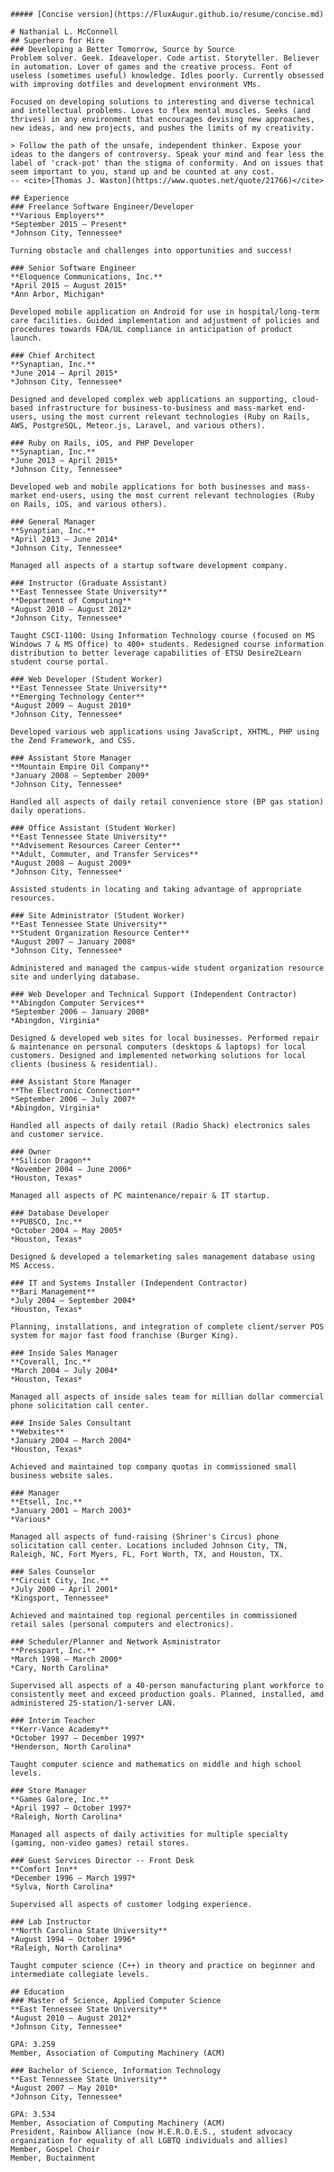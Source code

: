 	##### [Concise version](https://FluxAugur.github.io/resume/concise.md)
	
	# Nathanial L. McConnell
	## Superhero for Hire
	### Developing a Better Tomorrow, Source by Source
	Problem solver. Geek. Ideaveloper. Code artist. Storyteller. Believer in automation. Lover of games and the creative process. Font of useless (sometimes useful) knowledge. Idles poorly. Currently obsessed with improving dotfiles and development environment VMs.
	
	Focused on developing solutions to interesting and diverse technical and intellectual problems. Loves to flex mental muscles. Seeks (and thrives) in any environment that encourages devising new approaches, new ideas, and new projects, and pushes the limits of my creativity.
	
	> Follow the path of the unsafe, independent thinker. Expose your ideas to the dangers of controversy. Speak your mind and fear less the label of 'crack-pot'​ than the stigma of conformity. And on issues that seem important to you, stand up and be counted at any cost.  
	-- <cite>[Thomas J. Waston](https://www.quotes.net/quote/21766)</cite>
	
	## Experience
	### Freelance Software Engineer/Developer
	**Various Employers** 	
	*September 2015 – Present* 	
	*Johnson City, Tennessee*
	
	Turning obstacle and challenges into opportunities and success!
	
	### Senior Software Engineer
	**Eloquence Communications, Inc.** 	
	*April 2015 – August 2015* 	
	*Ann Arbor, Michigan*
	
	Developed mobile application on Android for use in hospital/long-term care facilities. Guided implementation and adjustment of policies and procedures towards FDA/UL compliance in anticipation of product launch.
	
	### Chief Architect
	**Synaptian, Inc.** 	
	*June 2014 – April 2015* 	
	*Johnson City, Tennessee*
	
	Designed and developed complex web applications an supporting, cloud-based infrastructure for business-to-business and mass-market end-users, using the most current relevant technologies (Ruby on Rails, AWS, PostgreSQL, Meteor.js, Laravel, and various others).
	
	### Ruby on Rails, iOS, and PHP Developer
	**Synaptian, Inc.** 	
	*June 2013 – April 2015* 	
	*Johnson City, Tennessee*
	
	Developed web and mobile applications for both businesses and mass-market end-users, using the most current relevant technologies (Ruby on Rails, iOS, and various others).
	
	### General Manager
	**Synaptian, Inc.** 	
	*April 2013 – June 2014* 	
	*Johnson City, Tennessee*
	
	Managed all aspects of a startup software development company.
	
	### Instructor (Graduate Assistant)
	**East Tennessee State University** 	
	**Department of Computing** 	
	*August 2010 – August 2012* 	
	*Johnson City, Tennessee*
	
	Taught CSCI-1100: Using Information Technology course (focused on MS Windows 7 & MS Office) to 400+ students. Redesigned course information distribution to better leverage capabilities of ETSU Desire2Learn student course portal.
	
	### Web Developer (Student Worker)
	**East Tennessee State University** 	
	**Emerging Technology Center** 	
	*August 2009 – August 2010* 	
	*Johnson City, Tennessee*
	
	Developed various web applications using JavaScript, XHTML, PHP using the Zend Framework, and CSS.
	
	### Assistant Store Manager
	**Mountain Empire Oil Company** 	
	*January 2008 – September 2009* 	
	*Johnson City, Tennessee*
	
	Handled all aspects of daily retail convenience store (BP gas station) daily operations.
	
	### Office Assistant (Student Worker)
	**East Tennessee State University** 	
	**Advisement Resources Career Center** 	
	**Adult, Commuter, and Transfer Services** 	
	*August 2008 – August 2009* 	
	*Johnson City, Tennessee*
	
	Assisted students in locating and taking advantage of appropriate resources.
	
	### Site Administrator (Student Worker)
	**East Tennessee State University** 	
	**Student Organization Resource Center** 	
	*August 2007 – January 2008* 	
	*Johnson City, Tennessee*
	
	Administered and managed the campus-wide student organization resource site and underlying database. 
	
	### Web Developer and Technical Support (Independent Contractor)
	**Abingdon Computer Services** 	
	*September 2006 – January 2008* 	
	*Abingdon, Virginia*
	
	Designed & developed web sites for local businesses. Performed repair & maintenance on personal computers (desktops & laptops) for local customers. Designed and implemented networking solutions for local clients (business & residential).
	
	### Assistant Store Manager
	**The Electronic Connection** 	
	*September 2006 – July 2007* 	
	*Abingdon, Virginia*
	
	Handled all aspects of daily retail (Radio Shack) electronics sales and customer service.
	
	### Owner
	**Silicon Dragon** 	
	*November 2004 – June 2006* 	
	*Houston, Texas*
	
	Managed all aspects of PC maintenance/repair & IT startup.
	
	### Database Developer
	**PUBSCO, Inc.** 	
	*October 2004 – May 2005* 	
	*Houston, Texas*
	
	Designed & developed a telemarketing sales management database using MS Access.
	
	### IT and Systems Installer (Independent Contractor)
	**Bari Management** 	
	*July 2004 – September 2004* 	
	*Houston, Texas*
	
	Planning, installations, and integration of complete client/server POS system for major fast food franchise (Burger King).
	
	### Inside Sales Manager
	**Coverall, Inc.** 	
	*March 2004 – July 2004* 	
	*Houston, Texas*
	
	Managed all aspects of inside sales team for millian dollar commercial phone solicitation call center.
	
	### Inside Sales Consultant
	**Webxites** 	
	*January 2004 – March 2004* 	
	*Houston, Texas*
	
	Achieved and maintained top company quotas in commissioned small business website sales.
	
	### Manager
	**Etsell, Inc.** 	
	*January 2001 – March 2003* 	
	*Various*
	
	Managed all aspects of fund-raising (Shriner's Circus) phone solicitation call center. Locations included Johnson City, TN, Raleigh, NC, Fort Myers, FL, Fort Worth, TX, and Houston, TX.
	
	### Sales Counselor
	**Circuit City, Inc.** 	
	*July 2000 – April 2001* 	
	*Kingsport, Tennessee*
	
	Achieved and maintained top regional percentiles in commissioned retail sales (personal computers and electronics).
	
	### Scheduler/Planner and Network Asministrator
	**Presspart, Inc.** 	
	*March 1998 – March 2000* 	
	*Cary, North Carolina*
	
	Supervised all aspects of a 40-person manufacturing plant workforce to consistently meet and exceed production goals. Planned, installed, amd administered 25-station/1-server LAN.
	
	### Interim Teacher
	**Kerr-Vance Academy** 	
	*October 1997 – December 1997* 	
	*Henderson, North Carolina*
	
	Taught computer science and mathematics on middle and high school levels.
	
	### Store Manager
	**Games Galore, Inc.** 	
	*April 1997 – October 1997* 	
	*Raleigh, North Carolina*
	
	Managed all aspects of daily activities for multiple specialty (gaming, non-video games) retail stores.
	
	### Guest Services Director -- Front Desk
	**Comfort Inn** 	
	*December 1996 – March 1997* 	
	*Sylva, North Carolina*
	
	Supervised all aspects of customer lodging experience.
	
	### Lab Instructor
	**North Carolina State University** 	
	*August 1994 – October 1996* 	
	*Raleigh, North Carolina*
	
	Taught computer science (C++) in theory and practice on beginner and intermediate collegiate levels.
	
	## Education
	### Master of Science, Applied Computer Science
	**East Tennessee State University** 	
	*August 2010 – August 2012* 	
	*Johnson City, Tennessee*
	
	GPA: 3.259 	
	Member, Association of Computing Machinery (ACM)
	
	### Bachelor of Science, Information Technology
	**East Tennessee State University** 	
	*August 2007 – May 2010* 	
	*Johnson City, Tennessee*
	
	GPA: 3.534 	
	Member, Association of Computing Machinery (ACM) 	
	President, Rainbow Alliance (now H.E.R.O.E.S., student advocacy organization for equality of all LGBTQ individuals and allies) 	
	Member, Gospel Choir 	
	Member, Buctainment
	
